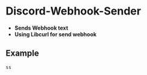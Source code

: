 # Discord-Webhook-Sender
- **Sends Webhook text**
- **Using Libcurl for send webhook**

## Example
```
ss
```
